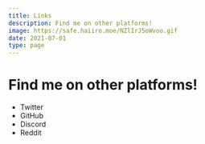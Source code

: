 ```yaml
---
title: Links
description: Find me on other platforms!
image: https://safe.haiiro.moe/NZlIrJ5oWvoo.gif
date: 2021-07-01
type: page
---
```


# Find me on other platforms!

- Twitter
- GitHub
- Discord
- Reddit